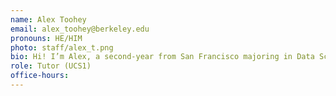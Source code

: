 ```yaml
---
name: Alex Toohey
email: alex_toohey@berkeley.edu
pronouns: HE/HIM
photo: staff/alex_t.png
bio: Hi! I’m Alex, a second-year from San Francisco majoring in Data Science. I love spending time outdoors, especially skiing, hiking, and playing tennis.
role: Tutor (UCS1)
office-hours: 
---
```

